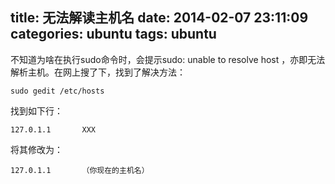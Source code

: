 title: 无法解读主机名
date: 2014-02-07 23:11:09
categories: ubuntu
tags: ubuntu
---
不知道为啥在执行sudo命令时，会提示sudo: unable to resolve host ，亦即无法解析主机。在网上搜了下，找到了解决方法：
<!-- more -->
```
sudo gedit /etc/hosts
```
找到如下行：
```
127.0.1.1       XXX
```
将其修改为：
```
127.0.1.1       （你现在的主机名）
```
